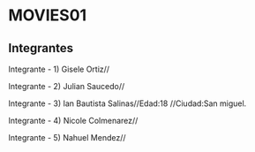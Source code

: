 #  MOVIES01
## Integrantes
 Integrante - 1)
 Gisele Ortiz//

 Integrante - 2)
 Julian Saucedo//

 Integrante - 3)
 Ian Bautista Salinas//Edad:18 //Ciudad:San miguel.

 Integrante - 4)
 Nicole Colmenarez//

 Integrante - 5)
 Nahuel Mendez//


 
